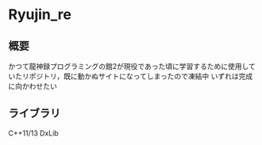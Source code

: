 # Ryujin_re

## 概要
かつて龍神録プログラミングの館2が現役であった頃に学習するために使用していたリポジトリ，既に動かぬサイトになってしまったので凍結中
いずれは完成に向かわせたい

## ライブラリ
C++11/13
DxLib
